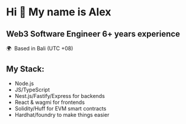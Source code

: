 Hi 👋 My name is Alex
=====================

Web3 Software Engineer 6+ years experience
------------------------------------------
  🌍  Based in Bali (UTC +08)

My Stack:
---------

* Node.js
* JS/TypeScript
* Nest.js/Fastify/Express for backends
* React & wagmi for frontends
* Solidity/Huff for EVM smart contracts
* Hardhat/foundry to make things easier

